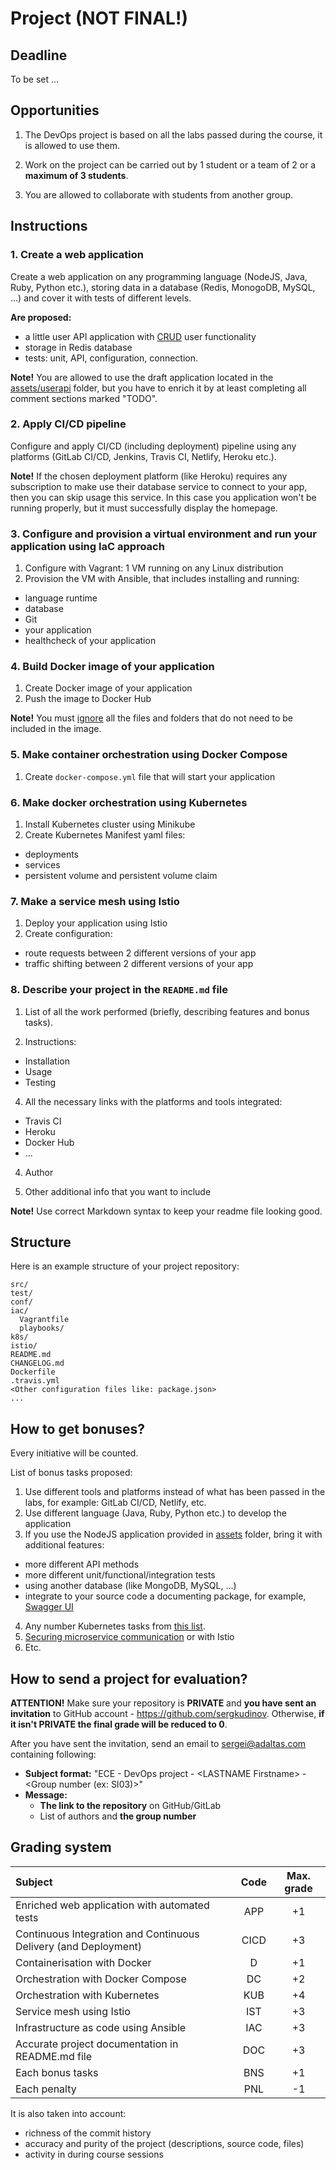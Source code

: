# Project (NOT FINAL!)

## Deadline

To be set ...

## Opportunities

1. The DevOps project is based on all the labs passed during the course, it is allowed to use them.

2. Work on the project can be carried out by 1 student or a team of 2 or a **maximum of 3 students**.

3. You are allowed to collaborate with students from another group.

## Instructions

### 1. Create a web application

Create a web application on any programming language (NodeJS, Java, Ruby, Python etc.), storing data in a database (Redis, MonogoDB, MySQL, ...) and cover it with tests of different levels.

**Are proposed:**

- a little user API application with [CRUD](https://en.wikipedia.org/wiki/Create,_read,_update_and_delete) user functionality
- storage in Redis database
- tests: unit, API, configuration, connection.

**Note!** You are allowed to use the draft application located in the [assets/userapi](modules/4-continuous-testing/assets/userapi) folder, but you have to enrich it by at least completing all comment sections marked "TODO".

### 2. Apply CI/CD pipeline 

Configure and apply CI/CD (including deployment) pipeline using any platforms (GitLab CI/CD, Jenkins, Travis CI, Netlify, Heroku etc.).

**Note!** If the chosen deployment platform (like Heroku) requires any subscription to make use their database service to connect to your app, then you can skip usage this service. In this case you application won't be running properly, but it must successfully display the homepage. 

### 3. Configure and provision a virtual environment and run your application using IaC approach

1. Configure with Vagrant: 1 VM running on any Linux distribution 
2. Provision the VM with Ansible, that includes installing and running:
  - language runtime
  - database
  - Git
  - your application
  - healthcheck of your application

### 4. Build Docker image of your application

1. Create Docker image of your application
2. Push the image to Docker Hub

**Note!** You must [ignore](https://docs.docker.com/engine/reference/builder/#dockerignore-file) all the files and folders that do not need to be included in the image.

### 5. Make container orchestration using Docker Compose

1. Create `docker-compose.yml` file that will start your application

### 6. Make docker orchestration using Kubernetes

1. Install Kubernetes cluster using Minikube
2. Create Kubernetes Manifest yaml files:
  - deployments
  - services
  - persistent volume and persistent volume claim

### 7. Make a service mesh using Istio

1. Deploy your application using Istio
2. Create configuration:
  - route requests between 2 different versions of your app
  - traffic shifting between 2 different versions of your app

### 8. Describe your project in the `README.md` file

1. List of all the work performed (briefly, describing features and bonus tasks).

2. Instructions:
  - Installation
  - Usage
  - Testing
  
4. All the necessary links with the platforms and tools integrated:
  - Travis CI
  - Heroku
  - Docker Hub
  - ...
  
4. Author

5. Other additional info that you want to include

**Note!** Use correct Markdown syntax to keep your readme file looking good.

## Structure

Here is an example structure of your project repository:

```
src/
test/
conf/
iac/
  Vagrantfile
  playbooks/
k8s/
istio/
README.md
CHANGELOG.md
Dockerfile
.travis.yml
<Other configuration files like: package.json>
...
```

## How to get bonuses?

Every initiative will be counted. 

List of bonus tasks proposed:

1. Use different tools and platforms instead of what has been passed in the labs, for example: GitLab CI/CD, Netlify, etc.
2. Use different language (Java, Ruby, Python etc.) to develop the application
3. If you use the NodeJS application provided in [assets](assets) folder, bring it with additional features:
  - more different API methods
  - more different unit/functional/integration tests
  - using another database (like MongoDB, MySQL, ...)
  - integrate to your source code a documenting package, for example, [Swagger UI](https://www.npmjs.com/package/express-swagger-generator)
4. Any number Kubernetes tasks from [this list](https://kubernetes.io/docs/tasks/). 
5. [Securing microservice communication](https://istio.io/latest/docs/tasks/security/) or with Istio 
6. Etc. 

## How to send a project for evaluation?

**ATTENTION!** Make sure your repository is **PRIVATE** and **you have sent an invitation** to GitHub account - https://github.com/sergkudinov. Otherwise, **if it isn't PRIVATE the final grade will be reduced to 0**.

After you have sent the invitation, send an email to [sergei@adaltas.com](mailto:sergei@adaltas.com) containing following:

  - **Subject format:** "ECE - DevOps project - \<LASTNAME Firstname\> - \<Group number (ex: SI03)\>"
  - **Message:**
    - **The link to the repository** on GitHub/GitLab
    - List of authors and **the group number**

## Grading system

| Subject                                                         |   Code    | Max. grade|
|:----------------------------------------------------------------|:---------:|:---------:|
| Enriched web application with automated tests                   |   APP     |    +1     |
| Continuous Integration and Continuous Delivery (and Deployment) |   CICD    |    +3     |
| Containerisation with Docker                                    |   D       |    +1     |
| Orchestration with Docker Compose                               |   DC      |    +2     |
| Orchestration with Kubernetes	                                  |   KUB     |    +4     |
| Service mesh using Istio                                        |   IST     |    +3     |
| Infrastructure as code using Ansible                            |   IAC     |    +3     |
| Accurate project documentation in README.md file                |   DOC     |    +3     |
| Each bonus tasks                                                |   BNS     |    +1     |
| Each penalty                                                    |   PNL     |    -1     |

It is also taken into account:

- richness of the commit history
- accuracy and purity of the project (descriptions, source code, files)
- activity in during course sessions
